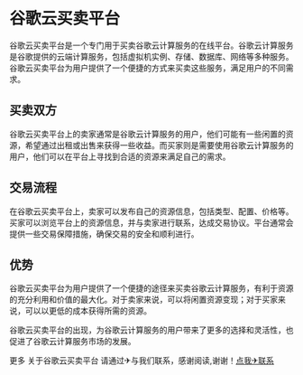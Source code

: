 # 谷歌云买卖平台

谷歌云买卖平台是一个专门用于买卖谷歌云计算服务的在线平台。谷歌云计算服务是谷歌提供的云端计算服务，包括虚拟机实例、存储、数据库、网络等多种服务。谷歌云买卖平台为用户提供了一个便捷的方式来买卖这些服务，满足用户的不同需求。

## 买卖双方

谷歌云买卖平台上的卖家通常是谷歌云计算服务的用户，他们可能有一些闲置的资源，希望通过出租或出售来获得一些收益。而买家则是需要使用谷歌云计算服务的用户，他们可以在平台上寻找到合适的资源来满足自己的需求。

## 交易流程

在谷歌云买卖平台上，卖家可以发布自己的资源信息，包括类型、配置、价格等。买家可以浏览平台上的资源信息，并与卖家进行联系，达成交易协议。平台通常会提供一些交易保障措施，确保交易的安全和顺利进行。

## 优势

谷歌云买卖平台为用户提供了一个便捷的途径来买卖谷歌云计算服务，有利于资源的充分利用和价值的最大化。对于卖家来说，可以将闲置资源变现；对于买家来说，可以以更低的成本获得所需的资源。

谷歌云买卖平台的出现，为谷歌云计算服务的用户带来了更多的选择和灵活性，也促进了谷歌云计算服务市场的发展。

更多 关于谷歌云买卖平台 请通过✈与我们联系，感谢阅读,谢谢！[点我✈联系](https://c.k02.cc)